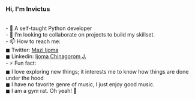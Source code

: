 ### Hi, I'm Invictus 
<br>
- 🌱 A self-taught Python developer<br>
- 👯 I’m looking to collaborate on projects to build my skillset.<br>
- 📫 How to reach me:<br> 
      ◼ Twitter: <a href="https://twitter.com/IJOMA_JC">Mazi Ijoma</a><br>
      ◼ Linkedin: <a href="https://www.linkedin.com/in/ijoma-joseph-chinagorom-1a3095231">Ijoma Chinagorom J.</a><br>
- ⚡ Fun fact:<br>
               ◼ I love exploring new things; it interests me to know how things are done under the hood<br>
               ◼ I have no favorite genre of music, I just enjoy good music.<br>
               ◼ I am a gym rat. Oh yeah! 🦾
